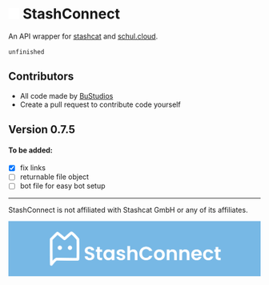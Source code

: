 # <img src="assets/icon.png" height="22"> StashConnect

An API wrapper for [stashcat](https://stashcat.com/) and [schul.cloud](https://schul.cloud).<br>
```
unfinished
```

## Contributors
- All code made by [BuStudios](https://github.com/bustudios)
- Create a pull request to contribute code yourself

## Version 0.7.5
#### To be added:
- [x] fix links
- [ ] returnable file object
- [ ] bot file for easy bot setup

---
StashConnect is not affiliated with Stashcat GmbH or any of its affiliates.

<img src="assets/icon-full.png">